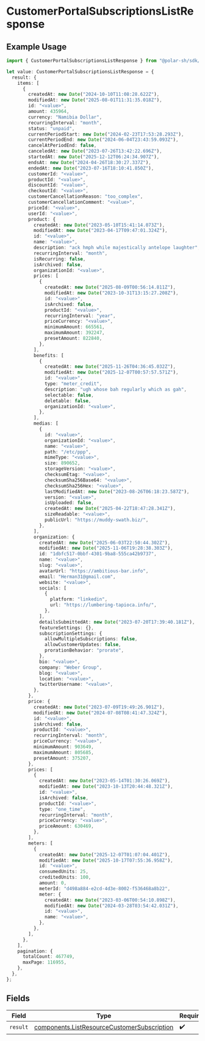 # CustomerPortalSubscriptionsListResponse

## Example Usage

```typescript
import { CustomerPortalSubscriptionsListResponse } from "@polar-sh/sdk/models/operations/customerportalsubscriptionslist.js";

let value: CustomerPortalSubscriptionsListResponse = {
  result: {
    items: [
      {
        createdAt: new Date("2024-10-10T11:08:28.622Z"),
        modifiedAt: new Date("2025-08-01T11:31:35.018Z"),
        id: "<value>",
        amount: 435964,
        currency: "Namibia Dollar",
        recurringInterval: "month",
        status: "unpaid",
        currentPeriodStart: new Date("2024-02-23T17:53:28.293Z"),
        currentPeriodEnd: new Date("2024-06-04T23:43:59.093Z"),
        cancelAtPeriodEnd: false,
        canceledAt: new Date("2023-07-26T13:42:22.696Z"),
        startedAt: new Date("2025-12-12T06:24:34.907Z"),
        endsAt: new Date("2024-04-26T18:30:27.337Z"),
        endedAt: new Date("2023-07-16T18:10:41.850Z"),
        customerId: "<value>",
        productId: "<value>",
        discountId: "<value>",
        checkoutId: "<value>",
        customerCancellationReason: "too_complex",
        customerCancellationComment: "<value>",
        priceId: "<value>",
        userId: "<value>",
        product: {
          createdAt: new Date("2023-05-10T15:41:14.073Z"),
          modifiedAt: new Date("2023-04-17T09:47:01.324Z"),
          id: "<value>",
          name: "<value>",
          description: "ack hmph while majestically antelope laughter",
          recurringInterval: "month",
          isRecurring: false,
          isArchived: false,
          organizationId: "<value>",
          prices: [
            {
              createdAt: new Date("2025-08-09T00:56:14.811Z"),
              modifiedAt: new Date("2023-10-31T13:15:27.208Z"),
              id: "<value>",
              isArchived: false,
              productId: "<value>",
              recurringInterval: "year",
              priceCurrency: "<value>",
              minimumAmount: 665561,
              maximumAmount: 392247,
              presetAmount: 822840,
            },
          ],
          benefits: [
            {
              createdAt: new Date("2025-11-26T04:36:45.032Z"),
              modifiedAt: new Date("2025-12-07T00:57:57.571Z"),
              id: "<value>",
              type: "meter_credit",
              description: "ugh whose bah regularly which as gah",
              selectable: false,
              deletable: false,
              organizationId: "<value>",
            },
          ],
          medias: [
            {
              id: "<value>",
              organizationId: "<value>",
              name: "<value>",
              path: "/etc/ppp",
              mimeType: "<value>",
              size: 890652,
              storageVersion: "<value>",
              checksumEtag: "<value>",
              checksumSha256Base64: "<value>",
              checksumSha256Hex: "<value>",
              lastModifiedAt: new Date("2023-08-26T06:18:23.587Z"),
              version: "<value>",
              isUploaded: false,
              createdAt: new Date("2025-04-22T18:47:28.341Z"),
              sizeReadable: "<value>",
              publicUrl: "https://muddy-swath.biz/",
            },
          ],
          organization: {
            createdAt: new Date("2025-06-03T22:50:44.302Z"),
            modifiedAt: new Date("2025-11-06T19:28:38.303Z"),
            id: "1dbfc517-0bbf-4301-9ba8-555ca42b9737",
            name: "<value>",
            slug: "<value>",
            avatarUrl: "https://ambitious-bar.info",
            email: "Herman31@gmail.com",
            website: "<value>",
            socials: [
              {
                platform: "linkedin",
                url: "https://lumbering-tapioca.info/",
              },
            ],
            detailsSubmittedAt: new Date("2023-07-20T17:39:40.181Z"),
            featureSettings: {},
            subscriptionSettings: {
              allowMultipleSubscriptions: false,
              allowCustomerUpdates: false,
              prorationBehavior: "prorate",
            },
            bio: "<value>",
            company: "Weber Group",
            blog: "<value>",
            location: "<value>",
            twitterUsername: "<value>",
          },
        },
        price: {
          createdAt: new Date("2023-07-09T19:49:26.901Z"),
          modifiedAt: new Date("2024-07-08T08:41:47.324Z"),
          id: "<value>",
          isArchived: false,
          productId: "<value>",
          recurringInterval: "month",
          priceCurrency: "<value>",
          minimumAmount: 903649,
          maximumAmount: 805685,
          presetAmount: 375207,
        },
        prices: [
          {
            createdAt: new Date("2023-05-14T01:30:26.069Z"),
            modifiedAt: new Date("2023-10-13T20:44:48.321Z"),
            id: "<value>",
            isArchived: false,
            productId: "<value>",
            type: "one_time",
            recurringInterval: "month",
            priceCurrency: "<value>",
            priceAmount: 630469,
          },
        ],
        meters: [
          {
            createdAt: new Date("2025-12-07T01:07:04.401Z"),
            modifiedAt: new Date("2025-10-17T07:55:36.958Z"),
            id: "<value>",
            consumedUnits: 25,
            creditedUnits: 100,
            amount: 0,
            meterId: "d498a884-e2cd-4d3e-8002-f536468a8b22",
            meter: {
              createdAt: new Date("2023-03-06T00:54:10.898Z"),
              modifiedAt: new Date("2024-03-28T03:54:42.031Z"),
              id: "<value>",
              name: "<value>",
            },
          },
        ],
      },
    ],
    pagination: {
      totalCount: 467749,
      maxPage: 116955,
    },
  },
};
```

## Fields

| Field                                                                                                      | Type                                                                                                       | Required                                                                                                   | Description                                                                                                |
| ---------------------------------------------------------------------------------------------------------- | ---------------------------------------------------------------------------------------------------------- | ---------------------------------------------------------------------------------------------------------- | ---------------------------------------------------------------------------------------------------------- |
| `result`                                                                                                   | [components.ListResourceCustomerSubscription](../../models/components/listresourcecustomersubscription.md) | :heavy_check_mark:                                                                                         | N/A                                                                                                        |